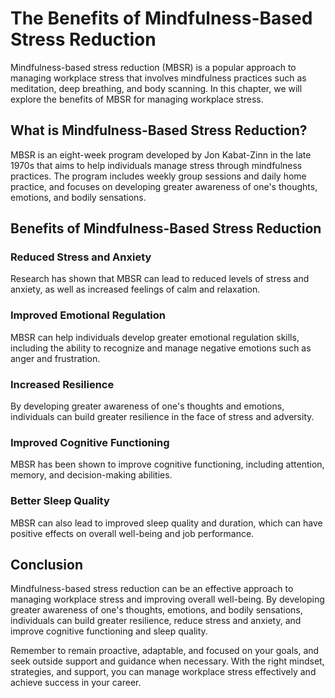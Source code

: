 # The Benefits of Mindfulness-Based Stress Reduction

Mindfulness-based stress reduction (MBSR) is a popular approach to managing workplace stress that involves mindfulness practices such as meditation, deep breathing, and body scanning. In this chapter, we will explore the benefits of MBSR for managing workplace stress.

What is Mindfulness-Based Stress Reduction?
-------------------------------------------

MBSR is an eight-week program developed by Jon Kabat-Zinn in the late 1970s that aims to help individuals manage stress through mindfulness practices. The program includes weekly group sessions and daily home practice, and focuses on developing greater awareness of one's thoughts, emotions, and bodily sensations.

Benefits of Mindfulness-Based Stress Reduction
----------------------------------------------

### Reduced Stress and Anxiety

Research has shown that MBSR can lead to reduced levels of stress and anxiety, as well as increased feelings of calm and relaxation.

### Improved Emotional Regulation

MBSR can help individuals develop greater emotional regulation skills, including the ability to recognize and manage negative emotions such as anger and frustration.

### Increased Resilience

By developing greater awareness of one's thoughts and emotions, individuals can build greater resilience in the face of stress and adversity.

### Improved Cognitive Functioning

MBSR has been shown to improve cognitive functioning, including attention, memory, and decision-making abilities.

### Better Sleep Quality

MBSR can also lead to improved sleep quality and duration, which can have positive effects on overall well-being and job performance.

Conclusion
----------

Mindfulness-based stress reduction can be an effective approach to managing workplace stress and improving overall well-being. By developing greater awareness of one's thoughts, emotions, and bodily sensations, individuals can build greater resilience, reduce stress and anxiety, and improve cognitive functioning and sleep quality.

Remember to remain proactive, adaptable, and focused on your goals, and seek outside support and guidance when necessary. With the right mindset, strategies, and support, you can manage workplace stress effectively and achieve success in your career.
